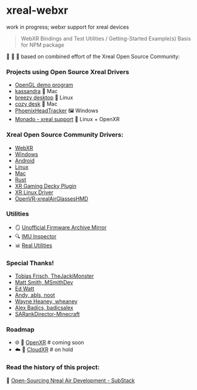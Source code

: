 # xreal-webxr

work in progress; webxr support for xreal devices

> WebXR Bindings and Test Utilities / Getting-Started Example(s) Basis for NPM package

🙌 🥽 💪 based on combined effort of the Xreal Open Source Community:

### Projects using Open Source Xreal Drivers

- [OpenGL demo program](https://github.com/abls/real-air)
- [kassandra](https://www.youtube.com/watch?v=7pH2VvUTZIQ) 🍎 Mac
- [breezy desktop](https://github.com/wheaney/breezy-desktop) 🐧 Linux
- [cozy desk](https://cozydesk.space/download/) 🍏 Mac
- [PhoenixHeadTracker](https://github.com/iVideoGameBoss/PhoenixHeadTracker/releases) 🖼️ Windows
- [Monado - xreal support](https://gitlab.freedesktop.org/monado/monado/-/tree/main/src/xrt/drivers/nreal_air) 🐧 Linux + OpenXR

### Xreal Open Source Community Drivers:

- [WebXR](https://github.com/jakedowns/xreal-webxr)
- [Windows](https://github.com/MSmithDev/AirAPI_Windows)
- [Android](https://github.com/SARankDirector-Minecraft/XR-android-driver)
- [Linux](https://gitlab.com/TheJackiMonster/nrealAirLinuxDriver)
- [Mac](https://gitlab.com/DanBurkhardt/nrealAirLinuxDriver/-/tree/main)
- [Rust](https://github.com/badicsalex/ar-drivers-rs)
- [XR Gaming Decky Plugin](https://github.com/wheaney/decky-XRGaming)
- [XR Linux Driver](https://github.com/wheaney/XRLinuxDriver)
- [OpenVR-xrealAirGlassesHMD](https://github.com/wheaney/OpenVR-xrealAirGlassesHMD)

### Utilities

- 🪞 [Unofficial Firmware Archive Mirror](https://air.msmithdev.com/)
- 🔍 [IMU Inspector](https://github.com/abls/imu-inspector)
- 📊 [Real Utilities](https://github.com/edwatt/real_utilities/)


### Special Thanks!
- [Tobias Frisch, TheJackiMonster](https://gitlab.com/TheJackiMonster)
- [Matt Smith, MSmithDev](https://github.com/MSmithDev)
- [Ed Watt](https://github.com/edwatt)
- [Andy, abls, noot](https://github.com/abls)
- [Wayne Heaney, wheaney](https://github.com/wheaney)
- [Alex Badics, badicsalex](https://github.com/badicsalex)
- [SARankDirector-Minecraft](https://github.com/SARankDirector-Minecraft)

### Roadmap

- 🌐 🥽 [OpenXR](#coming-soon) # coming soon
- ☁️ 🥽 [CloudXR](#on-hold) # on hold

### Read the history of this project:

🤩 [Open-Sourcing Nreal Air Development - SubStack](https://jakedownsdev.substack.com/p/open-sourcing-nreal-air-development?utm_source=profile&utm_medium=reader2)